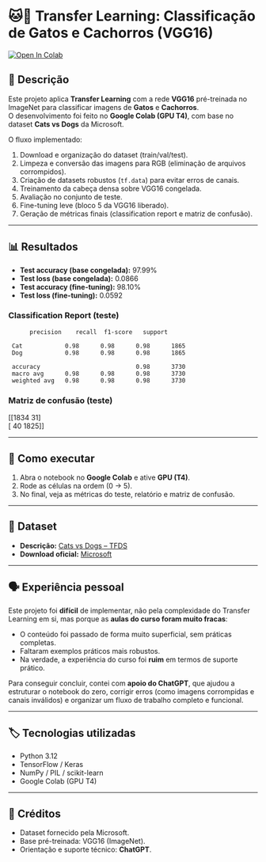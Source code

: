 # 🐱🐶 Transfer Learning: Classificação de Gatos e Cachorros (VGG16)

[![Open In Colab](https://colab.research.google.com/assets/colab-badge.svg)](
https://colab.research.google.com/github/brauliotruylio/transfer-learning-cats-dogs/blob/main/treinamento-redes-neurais-transfer-learning.ipynb)

## 📌 Descrição

Este projeto aplica **Transfer Learning** com a rede **VGG16** pré-treinada no ImageNet para classificar imagens de **Gatos** e **Cachorros**.  
O desenvolvimento foi feito no **Google Colab (GPU T4)**, com base no dataset **Cats vs Dogs** da Microsoft.

O fluxo implementado:

1. Download e organização do dataset (train/val/test).
2. Limpeza e conversão das imagens para RGB (eliminação de arquivos corrompidos).
3. Criação de datasets robustos (`tf.data`) para evitar erros de canais.
4. Treinamento da cabeça densa sobre VGG16 congelada.
5. Avaliação no conjunto de teste.
6. Fine-tuning leve (bloco 5 da VGG16 liberado).
7. Geração de métricas finais (classification report e matriz de confusão).

---

## 📊 Resultados

- **Test accuracy (base congelada):** 97.99%
- **Test loss (base congelada):** 0.0866
- **Test accuracy (fine-tuning):** 98.10%
- **Test loss (fine-tuning):** 0.0592

### Classification Report (teste)

```
      precision    recall  f1-score   support

 Cat            0.98      0.98      0.98      1865
 Dog            0.98      0.98      0.98      1865
      
 accuracy                           0.98      3730
 macro avg      0.98      0.98      0.98      3730
 weighted avg   0.98      0.98      0.98      3730
```

### Matriz de confusão (teste)

[[1834 31]  
[ 40 1825]]

---

## 🚀 Como executar

1. Abra o notebook no **Google Colab** e ative **GPU (T4)**.
2. Rode as células na ordem (0 → 5).
3. No final, veja as métricas do teste, relatório e matriz de confusão.

---

## 📂 Dataset

- **Descrição:** [Cats vs Dogs – TFDS](https://www.tensorflow.org/datasets/catalog/cats_vs_dogs)
- **Download oficial:** [Microsoft](https://www.microsoft.com/en-us/download/details.aspx?id=54765)

---

## 🗣️ Experiência pessoal

Este projeto foi **difícil** de implementar, não pela complexidade do Transfer Learning em si, mas porque as **aulas do curso foram muito fracas**:

- O conteúdo foi passado de forma muito superficial, sem práticas completas.
- Faltaram exemplos práticos mais robustos.
- Na verdade, a experiência do curso foi **ruim** em termos de suporte prático.

Para conseguir concluir, contei com **apoio do ChatGPT**, que ajudou a estruturar o notebook do zero, corrigir erros (como imagens corrompidas e canais inválidos) e organizar um fluxo de trabalho completo e funcional.

---

## 🏷️ Tecnologias utilizadas

- Python 3.12
- TensorFlow / Keras
- NumPy / PIL / scikit-learn
- Google Colab (GPU T4)

---

## 📌 Créditos

- Dataset fornecido pela Microsoft.
- Base pré-treinada: VGG16 (ImageNet).
- Orientação e suporte técnico: **ChatGPT**.
